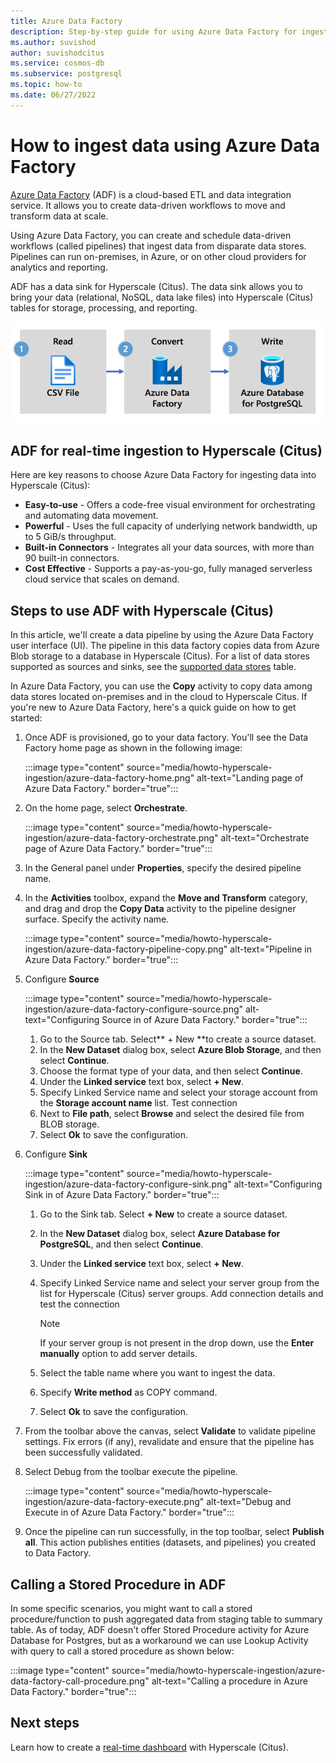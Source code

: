 ```yaml
---
title: Azure Data Factory
description: Step-by-step guide for using Azure Data Factory for ingestion on Hyperscale Citus
ms.author: suvishod
author: suvishodcitus
ms.service: cosmos-db
ms.subservice: postgresql
ms.topic: how-to
ms.date: 06/27/2022
---
```


# How to ingest data using Azure Data Factory

[Azure Data Factory](../../data-factory/introduction.md) (ADF) is a cloud-based
ETL and data integration service. It allows you to create data-driven workflows
to move and transform data at scale.

Using Azure Data Factory, you can create and schedule data-driven workflows
(called pipelines) that ingest data from disparate data stores. Pipelines can
run on-premises, in Azure, or on other cloud providers for analytics and
reporting.

ADF has a data sink for Hyperscale (Citus). The data sink allows you to bring
your data (relational, NoSQL, data lake files) into Hyperscale (Citus) tables
for storage, processing, and reporting.

![Dataflow diagram for Azure Data Factory.](media/howto-hyperscale-ingestion/azure-data-factory-architecture.png)

## ADF for real-time ingestion to Hyperscale (Citus)

Here are key reasons to choose Azure Data Factory for ingesting data into
Hyperscale (Citus):

* **Easy-to-use** - Offers a code-free visual environment for orchestrating and automating data movement.
* **Powerful** - Uses the full capacity of underlying network bandwidth, up to 5 GiB/s throughput.
* **Built-in Connectors** - Integrates all your data sources, with more than 90 built-in connectors.
* **Cost Effective** - Supports a pay-as-you-go, fully managed serverless cloud service that scales on demand.

## Steps to use ADF with Hyperscale (Citus)

In this article, we'll create a data pipeline by using the Azure Data Factory
user interface (UI). The pipeline in this data factory copies data from Azure
Blob storage to a database in Hyperscale (Citus). For a list of data stores
supported as sources and sinks, see the [supported data
stores](../../data-factory/copy-activity-overview.md#supported-data-stores-and-formats)
table.

In Azure Data Factory, you can use the **Copy** activity to copy data among
data stores located on-premises and in the cloud to Hyperscale Citus. If you're
new to Azure Data Factory, here's a quick guide on how to get started:

1. Once ADF is provisioned, go to your data factory. You'll see the Data
   Factory home page as shown in the following image:

   :::image type="content" source="media/howto-hyperscale-ingestion/azure-data-factory-home.png" alt-text="Landing page of Azure Data Factory." border="true":::

2. On the home page, select **Orchestrate**.

   :::image type="content" source="media/howto-hyperscale-ingestion/azure-data-factory-orchestrate.png" alt-text="Orchestrate page of Azure Data Factory." border="true":::

3. In the General panel under **Properties**, specify the desired pipeline name.

4. In the **Activities** toolbox, expand the **Move and Transform** category,
   and drag and drop the **Copy Data** activity to the pipeline designer
   surface. Specify the activity name.

   :::image type="content" source="media/howto-hyperscale-ingestion/azure-data-factory-pipeline-copy.png" alt-text="Pipeline in Azure Data Factory." border="true":::

5. Configure **Source**

   :::image type="content" source="media/howto-hyperscale-ingestion/azure-data-factory-configure-source.png" alt-text="Configuring Source in of Azure Data Factory." border="true":::

   1. Go to the Source tab. Select** + New **to create a source dataset.
   2. In the **New Dataset** dialog box, select **Azure Blob Storage**, and then select **Continue**. 
   3. Choose the format type of your data, and then select **Continue**.
   4. Under the **Linked service** text box, select **+ New**.
   5. Specify Linked Service name and select your storage account from the **Storage account name** list. Test connection
   6. Next to **File path**, select **Browse** and select the desired file from BLOB storage.
   7. Select **Ok** to save the configuration.

6. Configure **Sink**

   :::image type="content" source="media/howto-hyperscale-ingestion/azure-data-factory-configure-sink.png" alt-text="Configuring Sink in of Azure Data Factory." border="true":::

   1. Go to the Sink tab. Select **+ New** to create a source dataset.
   2. In the **New Dataset** dialog box, select **Azure Database for PostgreSQL**, and then select **Continue**.
   3. Under the **Linked service** text box, select **+ New**. 
   4. Specify Linked Service name and select your server group from the list for Hyperscale (Citus) server groups. Add connection details and test the connection

      > [!NOTE]
      >
      > If your server group is not present in the drop down, use the **Enter
      > manually** option to add server details.

   5. Select the table name where you want to ingest the data.
   6. Specify **Write method** as COPY command.
   7. Select **Ok** to save the configuration.

7. From the toolbar above the canvas, select **Validate** to validate pipeline
   settings. Fix errors (if any), revalidate and ensure that the pipeline has
   been successfully validated.

8. Select Debug from the toolbar execute the pipeline.

   :::image type="content" source="media/howto-hyperscale-ingestion/azure-data-factory-execute.png" alt-text="Debug and Execute in of Azure Data Factory." border="true":::

9. Once the pipeline can run successfully, in the top toolbar, select **Publish
   all**. This action publishes entities (datasets, and pipelines) you created
   to Data Factory.

## Calling a Stored Procedure in ADF

In some specific scenarios, you might want to call a stored procedure/function
to push aggregated data from staging table to summary table. As of today, ADF
doesn't offer Stored Procedure activity for Azure Database for Postgres, but as
a workaround we can use Lookup Activity with query to call a stored procedure
as shown below:

:::image type="content" source="media/howto-hyperscale-ingestion/azure-data-factory-call-procedure.png" alt-text="Calling a procedure in Azure Data Factory." border="true":::

## Next steps

Learn how to create a [real-time
dashboard](tutorial-design-database-realtime.md) with Hyperscale (Citus).
